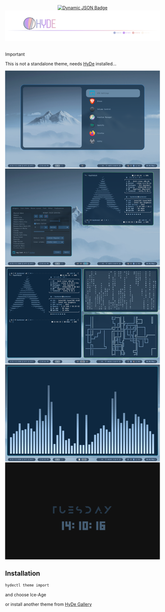 <div align = center>
    <a href="https://discord.gg/AYbJ9MJez7">
        <img alt="Dynamic JSON Badge" src="https://img.shields.io/badge/dynamic/json?url=https%3A%2F%2Fdiscordapp.com%2Fapi%2Finvites%2FmT5YqjaJFh%3Fwith_counts%3Dtrue&query=%24.approximate_member_count&suffix=%20members&style=for-the-badge&logo=discord&logoSize=auto&label=The%20HyDe%20Project&labelColor=ebbcba&color=c79bf0">    
    </a>
</div>
<div align = center><img src="https://raw.githubusercontent.com/prasanthrangan/hyprdots/main/Source/assets/hyde_banner.png"><br><br></div>

> [!IMPORTANT]
> This is not a standalone theme, needs [HyDe](https://github.com/prasanthrangan/hyprdots) installed...

![t1](./screenshots/241008_13h40m10s_screenshot.png)
![t2](./screenshots/241008_13h41m53s_screenshot.png)
![t3](./screenshots/241008_14h06m43s_screenshot.png)
![t4](./screenshots/241008_14h03m49s_screenshot.png)
![t5](./screenshots/241008_14h10m16s_screenshot.png)


## Installation

```sh
hydectl theme import
```
and choose Ice-Age

or install another theme from [HyDe Gallery](https://github.com/kRHYME7/hyde-gallery)
